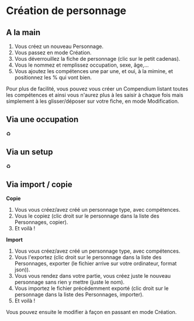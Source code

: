 <!--- This file is auto generated from module/manual/fr/link_creation_window.md -->
# Création de personnage

## A la main

1. Vous créez un nouveau Personnage.
1. Vous passez en mode Création.
1. Vous déverrouillez la fiche de personnage (clic sur le petit cadenas).
1. Vous le nommez et remplissez occupation, sexe, âge,...
1. Vous ajoutez les compétences une par une, et oui, à la mimine, et positionnez les % qui vont bien.

Pour plus de facilité, vous pouvez vous créer un Compendium listant toutes les compétences et ainsi vous n'aurez plus à les saisir à chaque fois mais simplement à les glisser/déposer sur votre fiche, en mode Modification.

## Via une occupation

:recycle:

## Via un setup

:recycle:

## Via import / copie

**Copie**

1. Vous vous créez/avez créé un personnage type, avec compétences.
1. Vous le copiez (clic droit sur le personnage dans la liste des Personnages, copier).
1. Et voilà !

**Import**

1. Vous vous créez/avez créé un personnage type, avec compétences.
1. Vous l'exportez (clic droit sur le personnage dans la liste des Personnages, exporter (le fichier arrive sur votre ordinateur, format json)).
1. Vous vous rendez dans votre partie, vous créez juste le nouveau personnage sans rien y mettre (juste le nom).
1. Vous importez le fichier précédemment exporté (clic droit sur le personnage dans la liste des Personnages, importer).
1. Et voilà !

Vous pouvez ensuite le modifier à façon en passant en mode Création.
